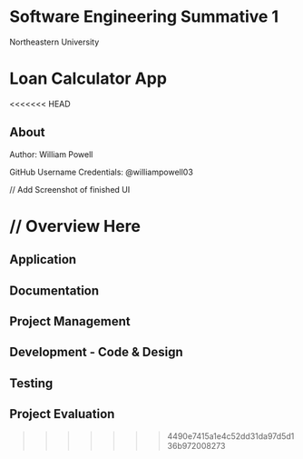 # Software Engineering Summative 1
Northeastern University

# Loan Calculator App

<<<<<<< HEAD
## About

Author: William Powell

GitHub Username Credentials: @williampowell03

// Add Screenshot of finished UI

// Overview Here
=======

## Application

## Documentation

## Project Management

## Development - Code & Design

## Testing

## Project Evaluation
>>>>>>> 4490e7415a1e4c52dd31da97d5d136b972008273
